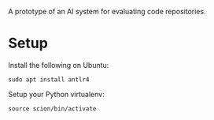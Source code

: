 A prototype of an AI system for evaluating code repositories.

# Setup
Install the following on Ubuntu:
```
sudo apt install antlr4
```

Setup your Python virtualenv:
```
source scion/bin/activate
```

